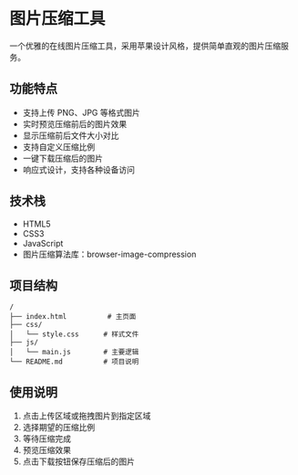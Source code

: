 # 图片压缩工具

一个优雅的在线图片压缩工具，采用苹果设计风格，提供简单直观的图片压缩服务。

## 功能特点

- 支持上传 PNG、JPG 等格式图片
- 实时预览压缩前后的图片效果
- 显示压缩前后文件大小对比
- 支持自定义压缩比例
- 一键下载压缩后的图片
- 响应式设计，支持各种设备访问

## 技术栈

- HTML5
- CSS3
- JavaScript
- 图片压缩算法库：browser-image-compression

## 项目结构

```
/
├── index.html          # 主页面
├── css/               
│   └── style.css      # 样式文件
├── js/
│   └── main.js        # 主要逻辑
└── README.md          # 项目说明
```

## 使用说明

1. 点击上传区域或拖拽图片到指定区域
2. 选择期望的压缩比例
3. 等待压缩完成
4. 预览压缩效果
5. 点击下载按钮保存压缩后的图片
